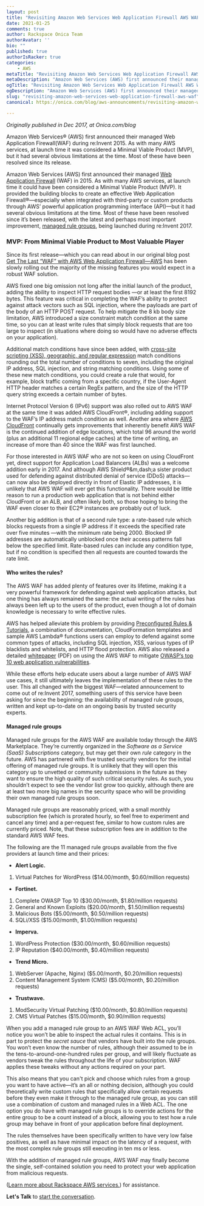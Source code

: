 ```yaml
---
layout: post
title: "Revisiting Amazon Web Services Web Application Firewall AWS WAF"
date: 2021-01-25
comments: true
author: Rackspace Onica Team
authorAvatar: ''
bio: ""
published: true
authorIsRacker: true
categories:
    - AWS
metaTitle: "Revisiting Amazon Web Services Web Application Firewall AWS WAF"
metaDescription: "Amazon Web Services (AWS) first announced their managed Web Application Firewall(WAF) during re:Invent 2015.  As with many AWS services, at launch time it was considered a Minimal Viable Product (MVP), but it had several obvious limitations at the time. Most of these have been resolved since its release"
ogTitle: "Revisiting Amazon Web Services Web Application Firewall AWS WAF"
ogDescription: "Amazon Web Services (AWS) first announced their managed Web Application Firewall(WAF) during re:Invent 2015.  As with many AWS services, at launch time it was considered a Minimal Viable Product (MVP), but it had several obvious limitations at the time. Most of these have been resolved since its release"
slug: "revisiting-amazon-web-services-web-application-firewall-aws-waf"
canonical: https://onica.com/blog/aws-announcements/revisiting-amazon-web-services-web-application-firewall-aws-waf/

---
```


*Originally published in Dec 2017, at Onica.com/blog*

Amazon Web Services&reg; (AWS) first announced their managed Web Application Firewall(WAF) during re:Invent 2015.  As with many AWS services, at launch time it was considered a Minimal Viable Product (MVP), but it had several obvious limitations at the time. Most of these have been resolved since its release.

<!--more-->

Amazon Web Services (AWS) first announced their managed [Web Application Firewall](https://aws.amazon.com/es/waf/) (WAF) in 2015.  As with many AWS services, at launch time it could have been considered a Minimal Viable Product (MVP). It provided the building blocks to create an effective Web Application Firewall&reg;&mdash;especially when integrated with third-party or custom products through AWS’ powerful application programming interface (API)—but it had several obvious limitations at the time. Most of these have been resolved since it’s been released, with the latest and perhaps most important improvement, [managed rule groups](https://aws.amazon.com/es/about-aws/whats-new/2017/11/ready-to-use-managed-rules-now-available-on-aws-waf/), being launched during re:Invent 2017.


### MVP: From Minimal Viable Product to Most Valuable Player

Since its first release—which you can read about in our original blog post [Get The Last “WAF” with AWS Web Application Firewall—AWS](https://www.trinimbus.com/blog/amazon-web-services-web-application-firewall/) has been slowly rolling out the majority of the missing features you would expect in a robust WAF solution.

AWS fixed one big omission not long after the initial launch of the product, adding the ability to inspect HTTP request bodies &mdash;or at least the first 8192 bytes.  This feature was critical in completing the WAF’s ability to protect against attack vectors such as SQL injection, where the payloads are part of the body of an HTTP POST request. To help mitigate the 8 kb body size limitation, AWS introduced a size constraint match condition at the same time, so you can at least write rules that simply block requests that are too large to inspect (in situations where doing so would have no adverse effects on your application).

Additional match conditions have since been added, with [cross-site scripting (XSS), geographic, and regular expression](https://docs.aws.amazon.com/waf/latest/developerguide/what-is-aws-waf.html) match conditions rounding out the total number of conditions to seven, including the original IP address, SQL injection, and string matching conditions. Using some of these new match conditions, you could create a rule that would, for example, block traffic coming from a specific country, if the User-Agent HTTP header matches a certain RegEx pattern, and the size of the HTTP query string exceeds a certain number of bytes.

Internet Protocol Version 6 (IPv6) support was also rolled out to AWS WAF at the same time it was added AWS CloudFront&reg;, including adding support to the WAF’s IP address match condition as well. Another area where [AWS CloudFront](https://docs.aws.amazon.com/waf/latest/developerguide/what-is-aws-waf.html) continually gets improvements that inherently benefit AWS WAF is the continued addition of edge locations, which total 96 around the world (plus an additional 11 regional edge caches) at the time of writing, an increase of more than 40 since the WAF was first launched.

For those interested in AWS WAF who are not so keen on using CloudFront yet, direct support for Application Load Balancers (ALBs) was a welcome addition early in 2017. And although AWS Shield&reg;&m,dash;a sister product used for defending against distributed denial of service (DDoS) attacks—can now also be deployed directly in front of Elastic IP addresses, it is unlikely that AWS WAF will ever get this functionality. There would be little reason to run a production web application that is not behind either CloudFront or an ALB, and often likely both, so those hoping to bring the WAF even closer to their EC2&reg; instances are probably out of luck.

Another big addition is that of a second rule type: a rate-based rule which blocks requests from a single IP address if it exceeds the specified rate over five minutes &mdash;with the minimum rate being 2000. Blocked IP addresses are automatically unblocked once their access patterns fall below the specified limit. Rate-based rules can include any condition type, but if no condition is specified then all requests are counted towards the rate limit.

#### Who writes the rules?

The AWS WAF has added plenty of features over its lifetime, making it a very powerful framework for defending against web application attacks, but one thing has always remained the same: the actual writing of the rules has always been left up to the users of the product, even though a lot of domain knowledge is necessary to write effective rules.

AWS has helped alleviate this problem by providing [Preconfigured Rules & Tutorials](https://aws.amazon.com/waf/preconfiguredrules/), a combination of documentation, CloudFormation templates and sample AWS Lambda&reg; functions users can employ to defend against some common types of attacks, including SQL injection, XSS, various types of IP blacklists and whitelists, and HTTP flood protection. AWS also released a detailed [whitepaper](https://d0.awsstatic.com/whitepapers/Security/aws-waf-owasp.pdf) (PDF) on using the AWS WAF to mitigate [OWASP’s top 10 web application vulnerabilities](https://owasp.org/www-project-top-ten/).

While these efforts help educate users about a large number of AWS WAF use cases, it still ultimately leaves the implementation of these rules to the user.  This all changed with the biggest WAF&mdash;related announcement to come out of re:Invent 2017, something users of this service have been asking for since the beginning: the availability of managed rule groups, written and kept up-to-date on an ongoing basis by trusted security experts.

#### Managed rule groups

Managed rule groups for the AWS WAF are available today through the AWS Marketplace. They’re currently organized in the *Software as a Service (SaaS) Subscriptions* category, but may get their own *rule* category in the future.  AWS has partnered with five trusted security vendors for the initial offering of managed rule groups.  It is unlikely that they will open this category up to unvetted or community submissions in the future as they want to ensure the high quality of such critical security rules. As such, you shouldn’t expect to see the vendor list grow too quickly, although there are at least two more big names in the security space who will be providing their own managed rule groups soon.

Managed rule groups are reasonably priced, with a small monthly subscription fee (which is prorated hourly, so feel free to experiment and cancel any time) and a per-request fee, similar to how custom rules are currently priced.  Note, that these subscription fees are in addition to the standard AWS WAF fees.

The following are the 11 managed rule groups available from the five providers at launch time and their prices:

- **Alert Logic.** 
1. Virtual Patches for WordPress ($14.00/month, $0.60/million requests)
- **Fortinet.**
1. Complete OWASP Top 10 ($30.00/month, $1.80/million requests)
2. General and Known Exploits ($20.00/month, $1.50/million requests)
3. Malicious Bots ($5.00/month, $0.50/million requests)
4. SQLi/XSS ($15.00/month, $1.00/million requests)
- **Imperva.**
1. WordPress Protection ($30.00/month, $0.60/million requests)
2. IP Reputation ($40.00/month, $0.40/million requests)
- **Trend Micro.**
1. WebServer (Apache, Nginx) ($5.00/month, $0.20/million requests)
2. Content Management System (CMS) ($5.00/month, $0.20/million requests)
- **Trustwave.**
1. ModSecurity Virtual Patching ($10.00/month, $0.80/million requests)
2. CMS Virtual Patches ($15.00/month, $0.90/million requests)

When you add a managed rule group to an AWS WAF Web ACL, you’ll notice you won’t be able to inspect the actual rules it contains. This is in part to protect the *secret sauce* that vendors have built into the rule groups.  You won’t even know the number of rules, although their assumed to be in the tens-to-around-one-hundred rules per group, and will likely fluctuate as vendors tweak the rules throughout the life of your subscription. WAF applies these tweaks without any actions required on your part.

This also means that you can't pick and choose which rules from a group you want to have active&mdash;it’s an all or nothing decision, although you could theoretically write custom rules that specifically allow certain requests before they even make it through to the managed rule group, as you can still use a combination of custom and managed rules in a Web ACL. The one option you do have with managed rule groups is to override actions for the entire group to be a count instead of a block, allowing you to test how a rule group may behave in front of your application before final deployment.

The rules themselves have been specifically written to have very low false positives, as well as have minimal impact on the latency of a request, with the most complex rule groups still executing in ten ms or less.

With the addition of managed rule groups, AWS WAF may finally become the single, self-contained solution you need to protect your web application from malicious requests.  

(<a class="cta blue" id="cta" href="https://www.rackspace.com/cloud/aws">Learn more about Rackspace AWS services.</a>) for assistance.

**Let's Talk** to [start the conversation](https://www.rackspace.com/).
